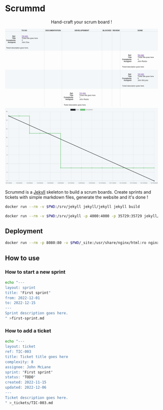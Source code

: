 # Scrummd

<p align="center">Hand-craft your scrum board !</p>

<p align="center">
  <img src="https://github.com/Lajule/scrummd/blob/master/board.png">
  <img src="https://github.com/Lajule/scrummd/blob/master/burndown.png">
</p>

Scrummd is a [Jekyll][1] skeleton to build a scrum boards. Create sprints and tickets with simple markdown files, generate the website and it's done !

```sh
docker run --rm -v $PWD:/srv/jekyll jekyll/jekyll jekyll build
```

```sh
docker run --rm -v $PWD:/srv/jekyll -p 4000:4000 -p 35729:35729 jekyll/jekyll jekyll serve --verbose --livereload
```

## Deployment

```sh
docker run --rm -p 8080:80 -v $PWD/_site:/usr/share/nginx/html:ro nginx
```

##  How to use

### How to start a new sprint

```sh
echo "---
layout: sprint
title: "First sprint"
from: 2022-12-01
to: 2022-12-15
---
Sprint description goes here.
" >first-sprint.md
```

### How to add a ticket

```sh
echo "---
layout: ticket
ref: TIC-003
title: Ticket title goes here
complexity: 8
assignee: John McLane
sprint: "First sprint"
status: "TODO"
created: 2022-11-15
updated: 2022-12-06
---
Ticket description goes here.
" >_tickets/TIC-003.md
```

[1]: https://jekyllrb.com/
